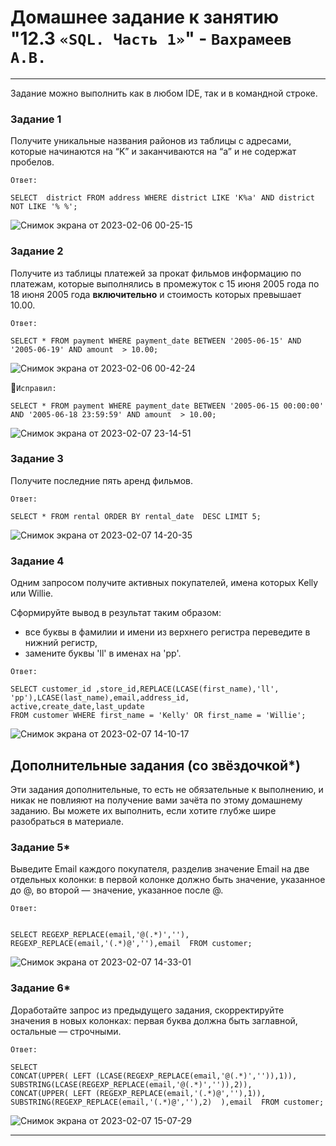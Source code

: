 # Домашнее задание к занятию "12.3 `«SQL. Часть 1»`" - `Вахрамеев А.В.`


---

Задание можно выполнить как в любом IDE, так и в командной строке.

### Задание 1

Получите уникальные названия районов из таблицы с адресами, которые начинаются на “K” и заканчиваются на “a” и не содержат пробелов.

`Ответ:`

```
SELECT  district FROM address WHERE district LIKE 'K%a' AND district NOT LIKE '% %';

```

![Снимок экрана от 2023-02-06 00-25-15](https://user-images.githubusercontent.com/75438030/216846916-82afae08-b2c6-4235-875c-e08f6227e050.png)


### Задание 2

Получите из таблицы платежей за прокат фильмов информацию по платежам, которые выполнялись в промежуток с 15 июня 2005 года по 18 июня 2005 года **включительно** и стоимость которых превышает 10.00.

`Ответ:`

```
SELECT * FROM payment WHERE payment_date BETWEEN '2005-06-15' AND '2005-06-19' AND amount  > 10.00;

```

![Снимок экрана от 2023-02-06 00-42-24](https://user-images.githubusercontent.com/75438030/216847702-ccb1e46c-d7e8-4f0f-b285-bb9dd62b3c54.png)

:triangular_flag_on_post:`Исправил:`

```
SELECT * FROM payment WHERE payment_date BETWEEN '2005-06-15 00:00:00' AND '2005-06-18 23:59:59' AND amount  > 10.00;

```

![Снимок экрана от 2023-02-07 23-14-51](https://user-images.githubusercontent.com/75438030/217355107-ac56a1c5-531f-41be-8737-4dc4f5678ddb.png)


### Задание 3

Получите последние пять аренд фильмов.

`Ответ:`

```
SELECT * FROM rental ORDER BY rental_date  DESC LIMIT 5;

```

![Снимок экрана от 2023-02-07 14-20-35](https://user-images.githubusercontent.com/75438030/217231375-31dfb906-3236-48dc-bb1f-7d448df76779.png)


### Задание 4

Одним запросом получите активных покупателей, имена которых Kelly или Willie. 

Сформируйте вывод в результат таким образом:
- все буквы в фамилии и имени из верхнего регистра переведите в нижний регистр,
- замените буквы 'll' в именах на 'pp'.

`Ответ:`

```
SELECT customer_id ,store_id,REPLACE(LCASE(first_name),'ll', 'pp'),LCASE(last_name),email,address_id, active,create_date,last_update 
FROM customer WHERE first_name = 'Kelly' OR first_name = 'Willie';

```

![Снимок экрана от 2023-02-07 14-10-17](https://user-images.githubusercontent.com/75438030/217229172-b7465217-2d3b-42c1-9bab-98a95ec713ed.png)


## Дополнительные задания (со звёздочкой*)
Эти задания дополнительные, то есть не обязательные к выполнению, и никак не повлияют на получение вами зачёта по этому домашнему заданию. Вы можете их выполнить, если хотите глубже шире разобраться в материале.

### Задание 5*

Выведите Email каждого покупателя, разделив значение Email на две отдельных колонки: в первой колонке должно быть значение, указанное до @, во второй — значение, указанное после @.

`Ответ:`

```

SELECT REGEXP_REPLACE(email,'@(.*)',''), REGEXP_REPLACE(email,'(.*)@',''),email  FROM customer;

```

![Снимок экрана от 2023-02-07 14-33-01](https://user-images.githubusercontent.com/75438030/217233921-21373837-2f02-46e6-842a-d56340bc7cf1.png)


### Задание 6*

Доработайте запрос из предыдущего задания, скорректируйте значения в новых колонках: первая буква должна быть заглавной, остальные — строчными.

`Ответ:`

```
SELECT 
CONCAT(UPPER( LEFT (LCASE(REGEXP_REPLACE(email,'@(.*)','')),1)), SUBSTRING(LCASE(REGEXP_REPLACE(email,'@(.*)','')),2)), 
CONCAT(UPPER( LEFT (REGEXP_REPLACE(email,'(.*)@',''),1)),  
SUBSTRING(REGEXP_REPLACE(email,'(.*)@',''),2)  ),email  FROM customer;

```

![Снимок экрана от 2023-02-07 15-07-29](https://user-images.githubusercontent.com/75438030/217240838-e271fcd2-abb3-45ff-bdd9-85a29d3d10a4.png)

---
